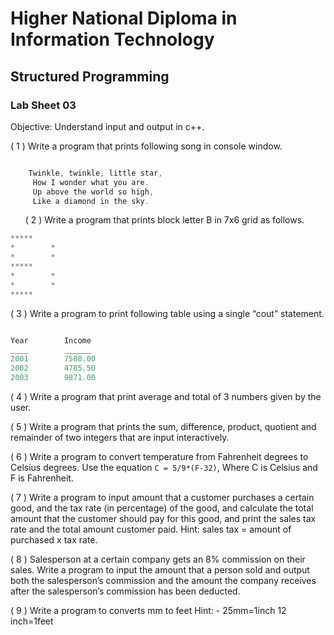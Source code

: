 # Higher National Diploma in Information Technology

## Structured Programming

### Lab Sheet 03


Objective: Understand input and output in c++.

( 1 ) Write a program that prints following song in console window.

```c

    Twinkle, twinkle, little star,
     How I wonder what you are.
     Up above the world so high,
     Like a diamond in the sky.

```
     
( 2 ) Write a program that prints block letter B in 7x6 grid as follows.

```c
*****
*        *
*        *
*****
*        *
*        *
*****

```

( 3 ) Write a program to print following table using a single “cout” statement.

```c

Year		Income
____		______
2001		7580.00
2002		4785.50
2003		9871.00

```

( 4 ) Write a program that print average and total of 3 numbers given by the user.

( 5 ) Write a program that prints the sum, difference, product, quotient and remainder of two integers that are input interactively.

( 6 ) Write a program to convert temperature from Fahrenheit degrees to Celsius degrees. 
Use the equation `C = 5/9*(F-32)`, Where C is Celsius and F is Fahrenheit.

( 7 ) Write a program to input amount that a customer purchases a certain good, and the tax rate (in percentage) of the good, and calculate the total amount that the customer should pay for this good, and print the sales tax rate and the total amount customer paid.
Hint: sales tax = amount of purchased x tax rate.

( 8 ) Salesperson at a certain company gets an 8% commission on their sales. Write a program to input the amount that a person sold and output both the salesperson’s commission and the amount the company receives after the salesperson’s commission has been deducted.

( 9 ) Write a program to converts mm to feet
Hint: - 25mm=1inch
	        12 inch=1feet

